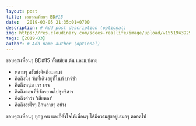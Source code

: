 ```yaml
---
layout: post
title: ขอบคุณเพื่อนๆ BD#15
date:   2019-03-05 21:35:01+0700
description: # Add post description (optional)
img: https://res.cloudinary.com/sdees-reallife/image/upload/v1551943929/Screenshot_20190219-124816.png # Add image post (optional)
tags: [2019-03]
author: # Add name author (optional)
---
```

ขอบคุณเพื่อนๆ BD#15 ทั้งสมัยม.ต้น และม.ปลาย

- หลายๆ ครั้งยังคิดถึงแอนท์
- คิดถึงนิ้ง วันที่เดินอยู่ที่ไนท์ บาร์ซ่า
- คิดถึงหนุ่ม เวช เอจ
- คิดถึงตอนที่ขี่จักรยานไปสุทธิสาร
- คิดถึงคำว่า 'เสียหลา'
- คิดถึงอะไรๆ อีกหลายๆ อย่าง

ขอบคุณเพื่อนๆ ทุกๆ คน และก็ตั้งใจให้เพื่อนๆ ได้มีความสุขอยู่เสมอๆ ตลอดไป
